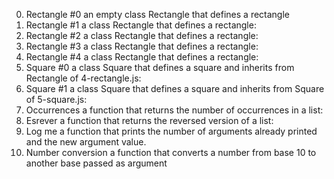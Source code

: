 0. Rectangle #0
	an empty class Rectangle that defines a rectangle
1. Rectangle #1
	a class Rectangle that defines a rectangle:
2. Rectangle #2
	a class Rectangle that defines a rectangle:
3. Rectangle #3
	a class Rectangle that defines a rectangle:
4. Rectangle #4
	a class Rectangle that defines a rectangle:
5. Square #0
	a class Square that defines a square and inherits from Rectangle of 4-rectangle.js:
6. Square #1
	a class Square that defines a square and inherits from Square of 5-square.js:
7. Occurrences
	a function that returns the number of occurrences in a list:
8. Esrever
	a function that returns the reversed version of a list:
9. Log me
	a function that prints the number of arguments already printed and the new argument value.
10. Number conversion
	a function that converts a number from base 10 to another base passed as argument

